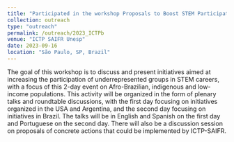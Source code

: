 ```yaml
---
title: "Participated in the workshop Proposals to Boost STEM Participation in Underrepresented Groups"
collection: outreach
type: "outreach"
permalink: /outreach/2023_ICTPb
venue: "ICTP SAIFR Unesp"
date: 2023-09-16
location: "São Paulo, SP, Brazil"
---
```


The goal of this workshop is to discuss and present initiatives aimed at increasing the participation of underrepresented groups in STEM careers, with a focus of this 2-day event on Afro-Brazilian, indigenous and low-income populations. This activity will be organized in the form of plenary talks and roundtable discussions, with the first day focusing on initiatives organized in the USA and Argentina, and the second day focusing on initiatives in Brazil. The talks will be in English and Spanish on the first day and Portuguese on the second day. There will also be a discussion session on proposals of concrete actions that could be implemented by ICTP-SAIFR.
